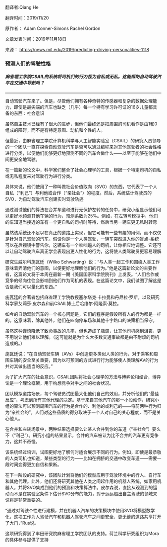 翻译者:Qiang He

翻译时间：2019/11/20

原作者： Adam Conner-Simons  Rachel Gordon 

文章发表时间：2019年11月18日

来源： https://news.mit.edu/2019/predicting-driving-personalities-1118 

### 预测人们的驾驶性格

##### *麻省理工学院CSAIL的系统将司机们的行为视为自私或无私。这能帮助自动驾驶汽车在交通中导航吗？*

---

自动驾驶汽车来了。但是，尽管他们拥有各种奇特的传感器和复杂的数据处理能力，即使是最尖端的汽车也缺乏（几乎）每一个持有学习许可证的16岁儿童都具备的东西：社会意识

虽然自主技术已经有了很大的进步，但他们最终还是把周围的司机看作是由1和0组成的障碍，而不是有特定意图、动机和个性的人。

但最近，由麻省理工学院计算机科学与人工智能实验室（CSAIL）的研究人员领导的一个团队一直在探索自动驾驶汽车是否可以通过编程来对其他驾驶者的社会性格进行分类，以便他们能够更好地预测不同的汽车会做什么——以至于能够在他们中间更安全地驾驶。

在一篇新的论文中，科学家们整合了社会心理学的工具，根据一个特定司机的自私或无私程度来对驾驶行为进行分类。

具体来说，他们使用了一种叫做社会价值取向（SVO）的东西，它代表了一个人自私（“利己”）与利他或合作（“亲社会”）的程度。然后，系统估计驾驶员的SVO，为自动驾驶汽车创建实时驾驶轨迹

通过测试他们的算法在合并车道和进行无保护左转的任务中，研究小组显示他们可以更好地预测其他车辆的行为，预测系数为25%。例如，在左转弯模拟中，他们的车知道当接近的车有一个更自私的司机时等待，然后当另一辆车更无私时转弯

虽然该系统还不足以在真正的道路上实现，但它可能有一些有趣的用例，而不仅仅是针对自己驾驶的汽车。假设你是一个人类驾驶，一辆车突然进入你的盲点-系统可以在后视镜中警告你，这辆车有一个咄咄逼人的司机，让你相应地调整。它还可以让自动驾驶汽车真正学会表现出更人性化的行为，这将使人类驾驶员更容易理解

研究生威尔科施瓦廷（Wilko Schwarting）说：“与人类一起工作和围绕人类工作意味着弄清他们的意图，以便更好地理解他们的行为。”他是这篇新论文的主要作者，这篇论文将于本周在最新一期《美国国家科学院院刊》上发表。“人们合作或竞争的倾向往往会影响到他们作为司机的表现。在这篇论文中，我们试图了解这是否是我们可以量化的东西。”

施瓦廷的合著者包括麻省理工学院教授塞尔塔克·卡拉曼和丹尼拉·罗斯，以及研究科学家艾莉莎·皮尔森和前CSAIL博士后哈维尔·阿隆索·莫拉。

如今的自动驾驶汽车的一个核心问题是，它们的程序是假设所有人的行为都是一样的。这意味着，除其他外，他们在四向停车场和其他十字路口的决策相当保守。

虽然这种谨慎降低了致命事故的几率，但也造成了瓶颈，让其他司机感到沮丧，更不用说让他们难以理解。（这可能就是为什么大多数交通事故都是由不耐烦的司机造成的。）

施瓦廷说：“在自动驾驶车辆（AVs）中创造更多类似人类的行为，对于乘客和周围车辆的安全至关重要，因为以可预测的方式进行行为能够使人类理解AV的行为并对其做出适当的反应。”

为了扩大汽车的社会意识，CSAIL团队将社会心理学的方法与博弈论相结合，博弈论是一个理论框架，用于构想竞争对手之间的社会状况。

团队模拟道路场景，每个驾驶员试图最大化他们自己的效用，并分析他们的“最佳反应”，考虑到所有其他代理的决定。基于来自其他汽车的那一小段动作，研究小组的算法可以预测周围汽车的行为是合作的、利他的或利己的——将前两种行为归为“亲社会的”。人们对这些品质的得分取决于一个人对自己的关心程度，而不是关心他人。

在合并和左转场景中，两种结果选择要么让某人合并到你的车道（“亲社会”）要么不（“利己”）。研究小组的结果显示，合并的汽车被认为比不合并的汽车更有竞争力，这并不奇怪。

该系统经过培训，试图更好地了解何时适合展示不同的行为。例如，即使是最恭敬的人类司机也知道，某些类型的行为——比如在拥挤的交通中改变车道——需要一段时间变得更加自信和果断。

在下一阶段的研究中，该团队计划将他们的模型应用于驾驶环境中的行人、自行车和其他代理。此外，他们还将研究其他在人类之间起作用的机器人系统，如家用机器人，并将SVO集成到他们的预测和决策算法中。皮尔森说，直接从观测到的运动而不是在实验室条件下估计SVO分布的能力，对于远远超出自主驾驶的领域来说将是非常重要的。

“通过对驾驶个性进行建模，并在机器人汽车的决策模块中使用SVO将模型数学化，这项工作为人驾驶汽车和机器人驾驶汽车之间更安全、更无缝的道路共享打开了大门，”Rus说。

这项研究得到了丰田研究院麻省理工学院团队的支持。荷兰科学研究组织为Mora的具体参与提供了支持
